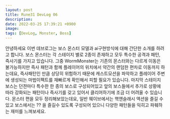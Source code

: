 ```yaml
---
layout: post
title: Rune31 DevLog 06
description:
date: 2022-03-25 17:39:21 +0900
image:
tags: [DevLog, Monster, Boss]
---
```

안녕하세요 이번 데브로그는 보스 몬스터 모델과 ai구현방식에 대해 간단한 소개를 하려고 합니다.
보스 몬스터는 각 스테이지 별로 2종이 존재하고 모두 특수한 공격과 패턴, 즉사기를 가지고 있습니다.
그중 WormMonster는 기존의 몬스터와는 다르게 이동은 불가능하지만 즉사 패턴과 함께 플레이어의 위치에서 약간의 랜덤한 편차로 이동까지 하는데요, 즉사패턴인 만큼 상당히 위험하기 때문에 캐스트모션을 파악하고 플레이어 주변에 생성되는 마법이펙트를 재빠르게 확인해서 피할 필요가 있습니다.
마지막 스테이지 보스는 던젼마다 특수한 한 종의 보스로 구성되어있고 앞의 보스들에서 추가로 상황에 따라 강화되는 패턴이나 즉사기를 갖고 있어서 클리어하기에 조금 더 어려울 수 있습니다.
몬스터 편을 모두 정리해보았는데요, 일반 웨이브에서는 핵앤슬래시 액션을 즐길 수 있고 보스에서는 ?? 을 즐길수 있도록 구성되어 있으니 다양한 패턴들을 익히고 파훼하는 재미를 느껴보세요.